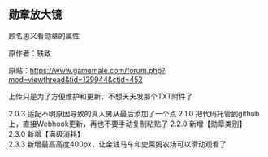 ## 勋章放大镜

顾名思义看勋章的属性

原作者：轶致

原贴：https://www.gamemale.com/forum.php?mod=viewthread&tid=129944&ctid=452

上传只是为了方便维护和更新，不想天天发那个TXT附件了

2.0.3 适配不明原因导致的真人男从最后添加了一个点
2.1.0 把代码托管到github上，直接Webhook更新，再也不要手动复制粘贴了
2.2.0 新增【勋章类别】  
2.3.0 新增【满级消耗】  
2.3.3 新增最高高度400px，让金钱马车和史莱姆农场可以滑动观看了
